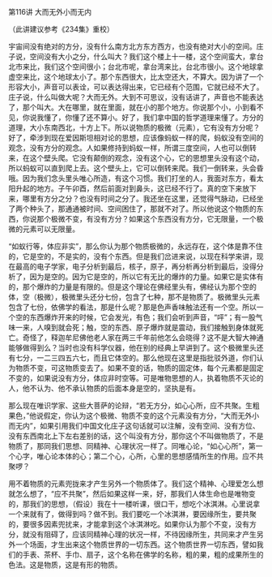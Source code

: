 第116讲 大而无外小而无内

（此讲建议参考《234集》重校）

宇宙间没有绝对的方分，没有什么南方北方东方西方，也没有绝对大小的空间。庄子说，空间没有大小之分，什么叫大？我们这个楼上十一楼，这个空间蛮大，拿台北市来比，我们这个空间很小；台北市呢，拿台湾来比，台北市很小。这个地球拿虚空来比，这个地球太小了。那个东西很大，比太空还大，不算大。因为讲了一个形容大小，声音可以表诠，可以表达得出来，它已经有个范围，它就已经不大了。庄子说，什么叫做大呢？大而无外。大到不可思议，没有话讲了，声音也不能表达了，那个叫大。大在哪里，就在里面，就在小的那个地方。你说那个小，小到看不见，你说我懂了，你懂了还不算小。好了，我们拿中国的哲学道理来懂了。方分的道理，大小东南西北，十方上下。所以说物质的极微（元素），它有没有方分呢？好了，牵涉到现在爱因斯坦相对论的思想，应该像蚂蚁一样的爬，蚂蚁没有空间的观念，没有方分的观念。人如果修持到蚂蚁一样，所谓三度空间，人也可以倒转来，在这个壁头爬。它没有颠倒的观念，没有这个心，它的思想里头没有这个动，所以蚂蚁可以直到爬上去。这个壁头上，它可以倒转来爬。我们一倒转来，头会昏哦。因为我们念头里头唯心所造，有这个习惯。我们打坐的人，我面对东方，看太阳升起的地方。子午卯酉，然后前面对到鼻头，这已经不行了。真的空下来放下来，哪里有方分之分？也没有时间之分了。我还坐在这里，还觉得气脉动，已经坐了两个种头了，那通通被时间、空间困住了，那就不对了。所以他说这个物质的东西，你说那个极微不变，有没有方分？如果这个东西没有方分，它无限量，一个极微的元素可以无限量。

“如蚁行等，体应非实”，那么你认为那个物质极微的，永远存在，这个体是靠不住的，它是空的，不是实的，没有个东西。但是我们岔进来说，以现在科学来讲，现在最高的电子学家，电子分析到最后，核子，原子，再分析再分析到最后，没得分析了，因为是空的。因为它是空的，所以它有无比的爆炸的力量。如果它是实体有的，那个爆炸的力量是有限的。但是这个理论在佛经里头有，佛经认为那个空的体，空（极微），极微里头还分七份，包含了七种，那不是物质了。极微里头元素包含了七份，依佛学的看法，那是什么呢？那是色声香味触法还有一个空。所以一个空的东西爆炸开来的时候，它会发光，有色；我们会听到声音，“呯”；有一股气味一来，人嗅到就会死；触，空的东西、原子爆炸就是震动，我们接触到身体就死亡。奇怪了，释迦牟尼佛他老人家在两三千年前他怎么会晓得？这不是大智大神通能够做得到么？当时也没有科学仪器，他在别的经典上早讲到了。这个极微里头还有七分，一二三四五六七，而且它体空的。那么他现在这里是指批驳外道，你们认为物质不变，可这物质变去了。如果不变的话，物质的固定体，每个元素都是固定不变的，如果说没有方分，体应非时空等。可是唯物思想的人，执着物质不灭论的人，他不认为、他不承认物质的后面本身是空的，坚执是有。

那么现在唯识学家、这些大菩萨的论辩，“若无方分，如心心所，应不共聚。生粗果色，”他说假定，你认为这个极微、物质不变的这个元素没有方分，“大而无外小而无内”，如果引用我们中国文化庄子这句话就可以注解，没有空间、没有方位、没有东西南北上下左右差别的话，这个叫没有方分，那你这个不叫做物质了，不是物质了，那同我们思想、同精神、心理状况一样了。同唯心论，“如心心所”，第一个心字，唯心论本体的心；第二个心，心所，心里的思想感情所生的作用。应不共聚啰？

用不着物质的元素兜拢来才产生另外一个物质体了。我们这个精神、心理爱怎么想就怎么想了，“应不共聚”，然后如果这样一来，好，那我们人体生命也是唯物变的，那我们的思想，（假设）我在十一楼听课，很口干，想吃个冰淇淋。心里说拿一个来就有了，做得到吗？做不到。我们要吃一个冰淇淋，要因缘所生，要共聚的，要很多因素兜扰来，才能拿到这个冰淇淋吃。如果你认为那个不变，没有方分，就没有阻碍了，应该同精神心理的状况一样，不待因缘所生，共同来才产生另外一个场面，才生出来这个物质世界的一切东西。这个物质世界一切东西，譬如我们的手表、茶杯、手巾、扇子，这个名称在佛学的名称，粗的果，粗的成果所生的色法。这是物质，这是有形的物质。
